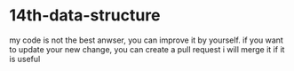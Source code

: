 # 14th-data-structure

my code is not the best anwser, you can improve it by yourself.
if you want to update your new change, you can create a pull request
i will merge it if it is useful
